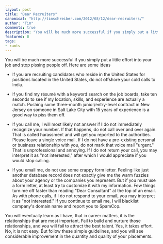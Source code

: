 ```yaml
--- 
layout: post
title: "Dear Recruiters"
canonical: "http://timschreiber.com/2012/08/12/dear-recruiters/"
author: "Tim"
comments: true
description: "You will be much more successful if you simply put a little effort into your job and stop pissing people off. Here are some ideas: If you are recruiting candidates who reside in the United States for positions located in..."
featured: 0
tags:
- rants
---
```


You will be much more successful if you simply put a little effort into your job and stop pissing people off. Here are some ideas

* If you are recruiting candidates who reside in the United States for positions located in the United States, do not offshore your cold calls to India.

* If you find my r&eacute;sum&eacute; with a keyword search on the job boards, take ten seconds to see if my location, skills, and experience are actually a match. Pushing some three-month junior/entry-level contract in New Jersey on someone in Salt Lake City with 15 years of experience is a good way to piss them off.

* If you call me, I will most likely not answer if I do not immediately recognize your number. If that happens, do not call over and over again. That is called harassment and will get you reported to the authorities. Please leave a single voice mail. If I do not have a pre-existing personal or business relationship with you, do not mark that voice mail &quot;urgent.&quot; That is unprofessional and annoying. If I do not return your call, you may interpret it as &quot;not interested,&quot; after which I would appreciate if you would stop calling.

* If you email me, do not use some crappy form letter. Feeling like just another database record does not exactly give me the warm fuzzies about your agency or the companies you represent. But if you must use a form letter, at least try to customize it with my information. Few things turn me off faster than reading &quot;Dear Consultant&quot; at the top of an email. As with phone calls, if I do not respond to your email, you may interpret it as &quot;not interested.&quot; If you continue to email me, I will blacklist company's domain name and report you to SpamCop.

You will eventually learn as I have, that in career matters, it is the relationships that are most important. Fail to build and nurture those relationships, and you will fail to attract the best talent. Yes, it takes effort. No, it is not easy. But follow these simple guidelines, and you will see considerable improvement in the quantity and quality of your placements.
